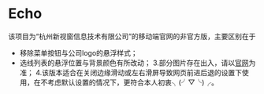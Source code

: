 # Echo
该项目为“杭州新视窗信息技术有限公司”的移动端官网的非官方版，主要区别在于
* 移除菜单按钮与公司logo的悬浮样式；
* 选线列表的悬浮位置与背景颜色有所改动；
3.部分图片存在出入，请以[官网](http://wei.new-see.com)为准；
4.该版本适合在关闭边缘滑动或左右滑屏导致网页前进后退的设置下使用，在不考虑默认设置的情况下，更符合本人初衷╮(╯▽╰)╭。
